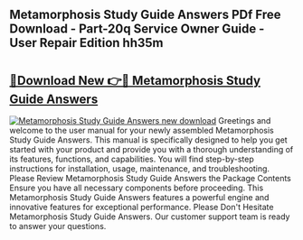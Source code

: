 ## Metamorphosis Study Guide Answers PDf Free Download - Part-20q Service Owner Guide - User Repair Edition hh35m

# <h2><a href="http://bc83958.oget.top/?id=Metamorphosis+Study+Guide+Answers">🔗Download New 👉🔴 Metamorphosis Study Guide Answers</a></h2>

[![Metamorphosis Study Guide Answers new download](https://i.imgur.com/5g1atiW.png)](http://bc83958.oget.top/?id=Metamorphosis+Study+Guide+Answers)
Greetings and welcome to the user manual for your newly assembled Metamorphosis Study Guide Answers. This manual is specifically designed to help you get started with your product and provide you with a thorough understanding of its features, functions, and capabilities. You will find step-by-step instructions for installation, usage, maintenance, and troubleshooting. Please Review Metamorphosis Study Guide Answers the Package Contents Ensure you have all necessary components before proceeding. This Metamorphosis Study Guide Answers features a powerful engine and innovative features for exceptional performance. Please Don't Hesitate Metamorphosis Study Guide Answers. Our customer support team is ready to answer your questions.
